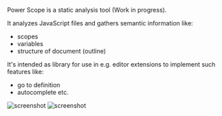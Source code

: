 Power Scope is a static analysis tool (Work in progress).

It analyzes JavaScript files and gathers semantic information like:
- scopes
- variables
- structure of document (outline)

It's intended as library for use in e.g. editor extensions to implement such features like:
- go to definition
- autocomplete
etc.

![screenshot](http://example.com)
![screenshot](http://example.com)
